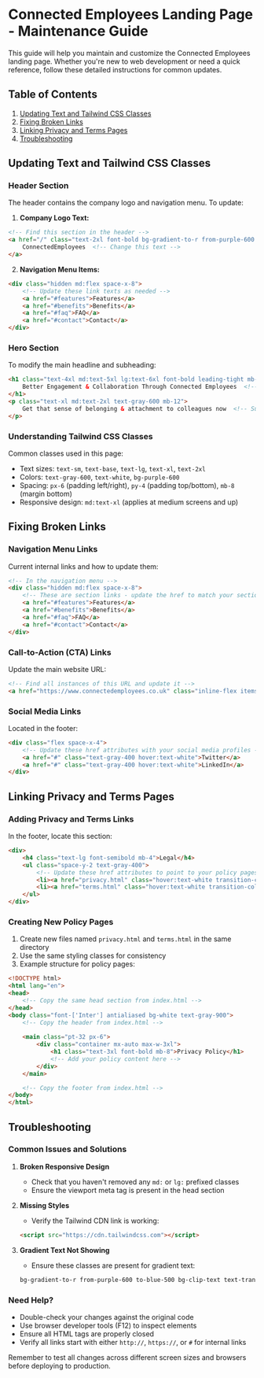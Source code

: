 # Connected Employees Landing Page - Maintenance Guide

This guide will help you maintain and customize the Connected Employees landing page. Whether you're new to web development or need a quick reference, follow these detailed instructions for common updates.

## Table of Contents
1. [Updating Text and Tailwind CSS Classes](#updating-text-and-tailwind-css-classes)
2. [Fixing Broken Links](#fixing-broken-links)
3. [Linking Privacy and Terms Pages](#linking-privacy-and-terms-pages)
4. [Troubleshooting](#troubleshooting)

## Updating Text and Tailwind CSS Classes

### Header Section
The header contains the company logo and navigation menu. To update:

1. **Company Logo Text:**
```html
<!-- Find this section in the header -->
<a href="/" class="text-2xl font-bold bg-gradient-to-r from-purple-600 to-blue-500 bg-clip-text text-transparent">
    ConnectedEmployees  <!-- Change this text -->
</a>
```

2. **Navigation Menu Items:**
```html
<div class="hidden md:flex space-x-8">
    <!-- Update these link texts as needed -->
    <a href="#features">Features</a>
    <a href="#benefits">Benefits</a>
    <a href="#faq">FAQ</a>
    <a href="#contact">Contact</a>
</div>
```

### Hero Section
To modify the main headline and subheading:

```html
<h1 class="text-4xl md:text-5xl lg:text-6xl font-bold leading-tight mb-8 bg-gradient-to-r from-purple-600 to-blue-500 bg-clip-text text-transparent">
    Better Engagement & Collaboration Through Connected Employees  <!-- Main headline -->
</h1>
<p class="text-xl md:text-2xl text-gray-600 mb-12">
    Get that sense of belonging & attachment to colleagues now  <!-- Subheading -->
</p>
```

### Understanding Tailwind CSS Classes
Common classes used in this page:

- Text sizes: `text-sm`, `text-base`, `text-lg`, `text-xl`, `text-2xl`
- Colors: `text-gray-600`, `text-white`, `bg-purple-600`
- Spacing: `px-6` (padding left/right), `py-4` (padding top/bottom), `mb-8` (margin bottom)
- Responsive design: `md:text-xl` (applies at medium screens and up)

## Fixing Broken Links

### Navigation Menu Links
Current internal links and how to update them:

```html
<!-- In the navigation menu -->
<div class="hidden md:flex space-x-8">
    <!-- These are section links - update the href to match your section IDs -->
    <a href="#features">Features</a>
    <a href="#benefits">Benefits</a>
    <a href="#faq">FAQ</a>
    <a href="#contact">Contact</a>
</div>
```

### Call-to-Action (CTA) Links
Update the main website URL:

```html
<!-- Find all instances of this URL and update it -->
<a href="https://www.connectedemployees.co.uk" class="inline-flex items-center...">
```

### Social Media Links
Located in the footer:

```html
<div class="flex space-x-4">
    <!-- Update these href attributes with your social media profiles -->
    <a href="#" class="text-gray-400 hover:text-white">Twitter</a>
    <a href="#" class="text-gray-400 hover:text-white">LinkedIn</a>
</div>
```

## Linking Privacy and Terms Pages

### Adding Privacy and Terms Links
In the footer, locate this section:

```html
<div>
    <h4 class="text-lg font-semibold mb-4">Legal</h4>
    <ul class="space-y-2 text-gray-400">
        <!-- Update these href attributes to point to your policy pages -->
        <li><a href="privacy.html" class="hover:text-white transition-colors duration-300">Privacy Policy</a></li>
        <li><a href="terms.html" class="hover:text-white transition-colors duration-300">Terms of Service</a></li>
    </ul>
</div>
```

### Creating New Policy Pages
1. Create new files named `privacy.html` and `terms.html` in the same directory
2. Use the same styling classes for consistency
3. Example structure for policy pages:

```html
<!DOCTYPE html>
<html lang="en">
<head>
    <!-- Copy the same head section from index.html -->
</head>
<body class="font-['Inter'] antialiased bg-white text-gray-900">
    <!-- Copy the header from index.html -->
    
    <main class="pt-32 px-6">
        <div class="container mx-auto max-w-3xl">
            <h1 class="text-3xl font-bold mb-8">Privacy Policy</h1>
            <!-- Add your policy content here -->
        </div>
    </main>

    <!-- Copy the footer from index.html -->
</body>
</html>
```

## Troubleshooting

### Common Issues and Solutions

1. **Broken Responsive Design**
   - Check that you haven't removed any `md:` or `lg:` prefixed classes
   - Ensure the viewport meta tag is present in the head section

2. **Missing Styles**
   - Verify the Tailwind CDN link is working:
   ```html
   <script src="https://cdn.tailwindcss.com"></script>
   ```

3. **Gradient Text Not Showing**
   - Ensure these classes are present for gradient text:
   ```html
   bg-gradient-to-r from-purple-600 to-blue-500 bg-clip-text text-transparent
   ```

### Need Help?
- Double-check your changes against the original code
- Use browser developer tools (F12) to inspect elements
- Ensure all HTML tags are properly closed
- Verify all links start with either `http://`, `https://`, or `#` for internal links

Remember to test all changes across different screen sizes and browsers before deploying to production.